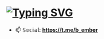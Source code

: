 <h1><a href="https://git.io/typing-svg" class="text-center"><img src="https://readme-typing-svg.demolab.com?font=&size=40&pause=1000&color=EEF710&background=FF781C00&center=true&vCenter=true&width=435&lines=Backend+Developer" alt="Typing SVG" /></a></h1>

- 📫 𝕊𝕠𝕔𝕚𝕒𝕝: **https://t.me/b_ember**



<!-- <p> <img align="center" src="https://github-readme-stats.vercel.app/api?username=p-force&show_icons=true&locale=en" alt ="p-force" /></p>

<p><img align="center" src="https://github-readme-streak-stats.herokuapp.com/?user=p-force&" alt= "п-сила" /></p> -->
